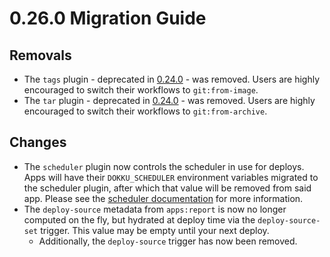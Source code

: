# 0.26.0 Migration Guide

## Removals

- The `tags` plugin - deprecated in [0.24.0](/docs/appendices/0.24.0-migration-guide.md) - was removed. Users are highly encouraged to switch their workflows to `git:from-image`.
- The `tar` plugin - deprecated in [0.24.0](/docs/appendices/0.24.0-migration-guide.md) - was removed. Users are highly encouraged to switch their workflows to `git:from-archive`.

## Changes

- The `scheduler` plugin now controls the scheduler in use for deploys. Apps will have their `DOKKU_SCHEDULER` environment variables migrated to the scheduler plugin, after which that value will be removed from said app. Please see the [scheduler documentation](/docs/deployment/schedulers/scheduler-management.md) for more information.
- The `deploy-source` metadata from `apps:report` is now no longer computed on the fly, but hydrated at deploy time via the `deploy-source-set` trigger. This value may be empty until your next deploy.
    - Additionally, the `deploy-source` trigger has now been removed.
